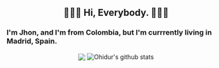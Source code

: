 <div align='center'>
  <!--<img src="https://capsule-render.vercel.app/api?type=waving&height=200&text=MD%20Ohidur&fontAlign=75&fontAlignY=40&color=gradient" height="200"/>-->
  <h2> 👋👋👋 Hi, Everybody. 👋👋👋
  </h2>
 </div>

### I'm Jhon, and I'm from Colombia, but I'm currrently living in Madrid, Spain. 



<p align="center">
  <img align="center" src="https://github-readme-stats.vercel.app/api/top-langs/?username=JhonaleMF&theme=swift&hide_langs_below=1&layout=compact" />
  <img align="center" src="https://github-readme-stats.vercel.app/api?username=JhonaleMF&show_icons=true&theme=swift&line_height=21" alt="Ohidur's github stats"/>
</p>

<!--
**JhonaleMF/JhonaleMF** is a ✨ _special_ ✨ repository because its `README.md` (this file) appears on your GitHub profile.

Here are some ideas to get you started:

- 🔭 I’m currently working on ...
- 🌱 I’m currently learning ...
- 👯 I’m looking to collaborate on ...
- 🤔 I’m looking for help with ...
- 💬 Ask me about ...
- 📫 How to reach me: ...
- 😄 Pronouns: ...
- ⚡ Fun fact: ...
-->

